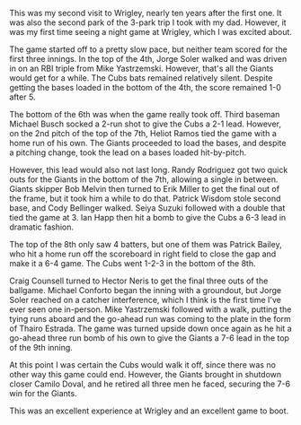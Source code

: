 This was my second visit to Wrigley, nearly ten years after the first
one. It was also the second park of the 3-park trip I took with my
dad. However, it was my first time seeing a night game at Wrigley,
which I was excited about.

The game started off to a pretty slow pace, but neither team scored
for the first three innings. In the top of the 4th, Jorge Soler walked
and was driven in on an RBI triple from Mike Yastrzemski. However,
that's all the Giants would get for a while. The Cubs bats remained
relatively silent. Despite getting the bases loaded in the bottom of
the 4th, the score remained 1-0 after 5.

The bottom of the 6th was when the game really took off. Third baseman
Michael Busch socked a 2-run shot to give the Cubs a 2-1 lead.
However, on the 2nd pitch of the top of the 7th, Heliot Ramos tied the
game with a home run of his own. The Giants proceeded to load the
bases, and despite a pitching change, took the lead on a bases loaded
hit-by-pitch.

However, this lead would also not last long. Randy Rodriguez got two
quick outs for the Giants in the bottom of the 7th, allowing a single
in between. Giants skipper Bob Melvin then turned to Erik Miller to
get the final out of the frame, but it took him a while to do that.
Patrick Wisdom stole second base, and Cody Bellinger walked. Seiya
Suzuki followed with a double that tied the game at 3. Ian Happ then
hit a bomb to give the Cubs a 6-3 lead in dramatic fashion.

The top of the 8th only saw 4 batters, but one of them was Patrick
Bailey, who hit a home run off the scoreboard in right field to close
the gap and make it a 6-4 game. The Cubs went 1-2-3 in the bottom of
the 8th.

Craig Counsell turned to Hector Neris to get the final three outs of
the ballgame. Michael Conforto began the inning with a groundout, but
Jorge Soler reached on a catcher interference, which I think is the
first time I've ever seen one in-person. Mike Yastrzemski followed
with a walk, putting the tying runs aboard and the go-ahead run was
coming to the plate in the form of Thairo Estrada. The game was turned
upside down once again as he hit a go-ahead three run bomb of his own
to give the Giants a 7-6 lead in the top of the 9th inning. 

At this point I was certain the Cubs would walk it off, since there
was no other way this game could end. However, the Giants brought in
shutdown closer Camilo Doval, and he retired all three men he faced,
securing the 7-6 win for the Giants.

This was an excellent experience at Wrigley and an excellent game to
boot.
